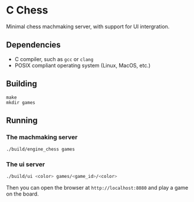 # C Chess

Minimal chess machmaking server, with support for UI intergration.

## Dependencies

- C compiler, such as `gcc` or `clang`
- POSIX compliant operating system (Linux, MacOS, etc.)

## Building

```
make
mkdir games
```

## Running

### The machmaking server

```bash
./build/engine_chess games
```

### The ui server

```bash
./build/ui <color> games/<game_id>/<color>
```

Then you can open the browser at `http://localhost:8080` and play a game on the board.
